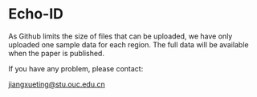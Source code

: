 # Echo-ID
As Github limits the size of files that can be uploaded, we have only uploaded one sample data for each region. The full data will be available when the paper is published.

If you have any problem, please contact: 

jiangxueting@stu.ouc.edu.cn
